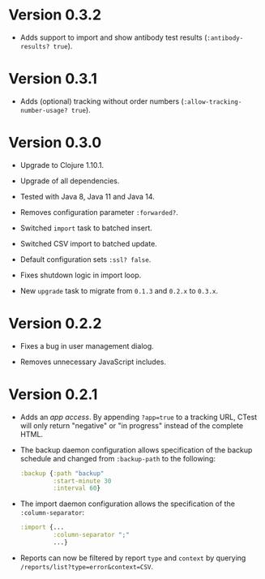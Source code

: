 # Version 0.3.2

* Adds support to import and show antibody test results (`:antibody-results? true`).

# Version 0.3.1

* Adds (optional) tracking without order numbers (`:allow-tracking-number-usage? true`).

# Version 0.3.0

* Upgrade to Clojure 1.10.1.

* Upgrade of all dependencies.

* Tested with Java 8, Java 11 and Java 14.

* Removes configuration parameter `:forwarded?`.

* Switched `import` task to batched insert.

* Switched CSV import to batched update.

* Default configuration sets `:ssl? false`.

* Fixes shutdown logic in import loop.

* New `upgrade` task to migrate from `0.1.3` and `0.2.x` to `0.3.x`. 

# Version 0.2.2

* Fixes a bug in user management dialog.

* Removes unnecessary JavaScript includes.


# Version 0.2.1

* Adds an *app access*. By appending `?app=true` to a tracking URL, CTest will only return "negative" or "in progress" instead of the complete HTML.

* The backup daemon configuration allows specification of the backup schedule and changed from `:backup-path` to the following:
  ```clojure
  :backup {:path "backup"
           :start-minute 30
           :interval 60}
  ```
 
* The import daemon configuration allows the specification of the `:column-separator`:
  ```clojure
  :import {...
           :column-separator ";"
           ...}
  ```
 
 * Reports can now be filtered by report `type` and `context` by querying `/reports/list?type=error&context=CSV`.
   